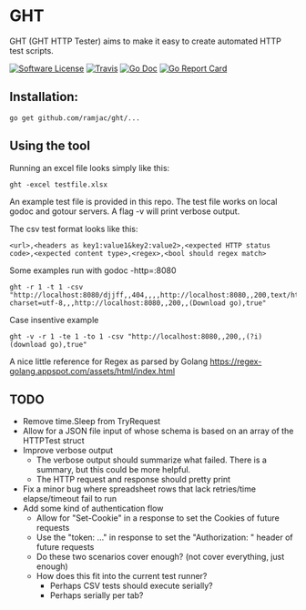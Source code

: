 # GHT

GHT (GHT HTTP Tester) aims to make it easy to create automated HTTP test scripts.

[![Software License](https://img.shields.io/badge/license-MIT-brightgreen.svg?style=flat-square)](LICENSE.md)
[![Travis](https://travis-ci.org/ramjac/ght.svg?branch=master)](https://travis-ci.org/ramjac/ght)
[![Go Doc](https://img.shields.io/badge/godoc-reference-blue.svg?style=flat-square)](http://godoc.org/github.com/ramjac/ght)
[![Go Report Card](https://goreportcard.com/badge/github.com/ramjac/ght)](https://goreportcard.com/report/github.com/ramjac/ght)

## Installation:

    go get github.com/ramjac/ght/...

## Using the tool

Running an excel file looks simply like this:

    ght -excel testfile.xlsx

An example test file is provided in this repo. The test file works on local godoc and gotour servers. A flag -v will print verbose output.

The csv test format looks like this:

    <url>,<headers as key1:value1&key2:value2>,<expected HTTP status code>,<expected content type>,<regex>,<bool should regex match>

Some examples run with godoc -http=:8080

    ght -r 1 -t 1 -csv "http://localhost:8080/djjff,,404,,,,http://localhost:8080,,200,text/html; charset=utf-8,,,http://localhost:8080,,200,,(Download go),true"

Case insentive example

    ght -v -r 1 -te 1 -to 1 -csv "http://localhost:8080,,200,,(?i)(download go),true"


A nice little reference for Regex as parsed by Golang
https://regex-golang.appspot.com/assets/html/index.html

## TODO

* Remove time.Sleep from TryRequest
* Allow for a JSON file input of whose schema is based on an array of the HTTPTest struct
* Improve verbose output
    * The verbose output should summarize what failed. There is a summary, but this could be more helpful.
    * The HTTP request and response should pretty print
* Fix a minor bug where spreadsheet rows that lack retries/time elapse/timeout fail to run
* Add some kind of authentication flow
    * Allow for "Set-Cookie" in a response to set the Cookies of future requests
    * Use the "token: ..." in response to set the "Authorization: " header of future requests
    * Do these two scenarios cover enough? (not cover everything, just enough)
    * How does this fit into the current test runner?
        * Perhaps CSV tests should execute serially?
        * Perhaps serially per tab?
